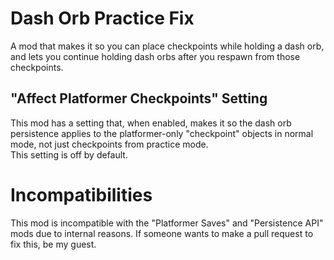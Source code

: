 # Dash Orb Practice Fix
A mod that makes it so you can place checkpoints while holding a dash orb, and lets you continue holding dash orbs after you respawn from those checkpoints.
## "Affect Platformer Checkpoints" Setting
This mod has a setting that, when enabled, makes it so the dash orb persistence applies to the platformer-only "checkpoint" objects in normal mode, not just checkpoints from practice mode.  
This setting is off by default.
# Incompatibilities
This mod is incompatible with the "Platformer Saves" and "Persistence API" mods due to internal reasons. If someone wants to make a pull request to fix this, be my guest.